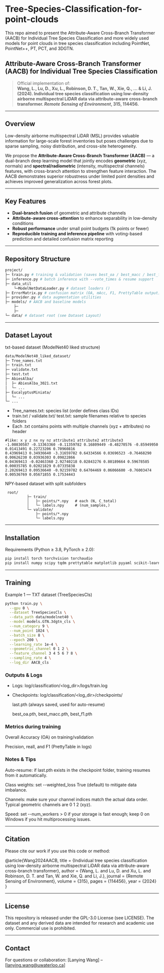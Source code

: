 # Tree-Species-Classification-for-point-clouds
This repo aimed to present the Attribute-Aware Cross-Branch Transformer (AACB) for Individual Tree Species Classification and more widely used models for point clouds in tree species classification including PointNet, PointNet++, PT, PCT, and 3DGTN.

## Attribute-Aware Cross-Branch Transformer (AACB) for Individual Tree Species Classification

> Official implementation of:  
> **Wang, L., Lu, D., Xu, L., Robinson, D. T., Tan, W., Xie, Q., … & Li, J. (2024). Individual tree species classification using low-density airborne multispectral LiDAR data via attribute-aware cross-branch transformer. _Remote Sensing of Environment_, 315, 114456.**

---

## Overview

Low-density airborne multispectral LiDAR (MSL) provides valuable information for large-scale forest inventories but poses challenges due to sparse sampling, noisy distribution, and cross-site heterogeneity.  

We propose the **Attribute-Aware Cross-Branch Transformer (AACB)** — a dual-branch deep learning model that jointly encodes **geometric** (xyz, normals) and **spectral/radiometric** (intensity, multispectral channels) features, with cross-branch attention to strengthen feature interaction. The AACB demonstrates superior robustness under limited point densities and achieves improved generalization across forest plots.

---

## Key Features

- **Dual-branch fusion** of geometric and attribute channels  
- **Attribute-aware cross-attention** to enhance separability in low-density conditions  
- **Robust performance** under small point budgets (1k points or fewer)  
- **Reproducible training and inference pipeline** with voting-based prediction and detailed confusion matrix reporting  

---

## Repository Structure
```bash
project/
├─ train.py # training & validation (saves best_oa / best_macc / best_f1)
├─ inference.py # batch inference with --vote_times & resume support
├─ data_util
    └─ModelNetDataLoader.py # dataset loaders ()
├─ ErrorMatrix.py # confusion matrix (OA, mAcc, F1, PrettyTable output)
├─ provider.py # data augmentation utilities
├─ models/ # AACB and baseline models
    ├─
    ├─
└─ data/ # dataset root (see Dataset Layout)
```
---

## Dataset Layout
txt-based dataset (ModelNet40 liked structure)
```bash
data/ModelNet40_liked_dataset/
├─ Tree_names.txt
├─ train.txt
├─ validate.txt
├─ test.txt
├─ AbiesAlba/
│  ├─ AbiesAlba_3021.txt
│  └─ ...
├─ EucalyptusMiniata/
│  └─ ...
└─ ...
```
- Tree_names.txt: species list (order defines class IDs)
- train.txt / validate.txt/ test.txt: sample filenames relative to species folders
- Each .txt contains points with multiple channels (xyz + attributes) no header
  
```
#like: x y z nx ny nz attribute1 attribute2 attribute3
-1.00830587 -0.13363360 -0.11359782 0.16809449 -0.48270576 -0.85949950 0.01413491 0.22723206 0.70960816 
0.43969413 0.34936640 -3.31659782 0.64334566 0.03696523 -0.76468290 0.00626230 0.03936303 0.09822866 
0.04369413 -0.02463360 2.92740218 0.02843276 0.80189664 0.59678585 0.00035785 0.02021829 0.07335838 
2.20269413 0.09536640 -0.92159782 0.64704469 0.06066600 -0.76003474 0.00536769 0.05671855 0.17534443 
```

NPY-based dataset with split subfolders
```
 root/
          ├─ train/
          │   ├─ points/*.npy   # each (N, C_total)
          │   └─ labels.npy     # (num_samples,)
          └─ validate/
              ├─ points/*.npy
              └─ labels.npy
```
---

## Installation

Requirements (Python ≥ 3.8, PyTorch ≥ 2.0):

```bash
pip install torch torchvision torchaudio
pip install numpy scipy tqdm prettytable matplotlib pyyaml scikit-learn laspy open3d
```

---
## Training
Example 1 — TXT dataset (TreeSpeciesCls)
```bash
python train.py \
  --gpu 0 \
  --dataset TreeSpeciesCls \
  --data_path data/modelnet40 \
  --model models.GTN.3dgtn_cls \
  --num_category 9 \
  --num_point 1024 \
  --batch_size 8 \
  --epoch 200 \
  --learning_rate 1e-4 \
  --geometric_channel 0 1 2 \
  --feature_channel 3 4 5 6 7 8 \
  --sampling_rate 4 \
  --log_dir AACB_cls
```
### Outputs & Logs

- Logs: log/classification/<log_dir>/logs/train.log

- Checkpoints: log/classification/<log_dir>/checkpoints/

  last.pth (always saved, used for auto-resume)

  best_oa.pth, best_macc.pth, best_f1.pth

### Metrics during training

Overall Accuracy (OA) on training/validation

Precision, reall, and F1 (PrettyTable in logs)

### Notes & Tips

Auto-resume: if last.pth exists in the checkpoint folder, training resumes from it automatically.

Class weights: set --weighted_loss True (default) to mitigate data imbalance.

Channels: make sure your channel indices match the actual data order. Typical geometric channels are 0 1 2 (xyz).

Speed: set --num_workers > 0 if your storage is fast enough; keep 0 on Windows if you hit multiprocessing issues.



---
## Citation

Please cite our work if you use this code or method:

@article{Wang2024AACB,
  title   = {Individual tree species classification using low-density airborne multispectral LiDAR data via attribute-aware cross-branch transformer},
  author  = {Wang, L. and Lu, D. and Xu, L. and Robinson, D. T. and Tan, W. and Xie, Q. and Li, J.},
  journal = {Remote Sensing of Environment},
  volume  = {315},
  pages   = {114456},
  year    = {2024}
}

---
## License

This repository is released under the GPL-3.0 License (see LICENSE).
The dataset and any derived data are intended for research and academic use only.
Commercial use is prohibited.

---
## Contact

For questions or collaboration:
[Lanying Wang] – [lanying.wang@uwaterloo.ca]
